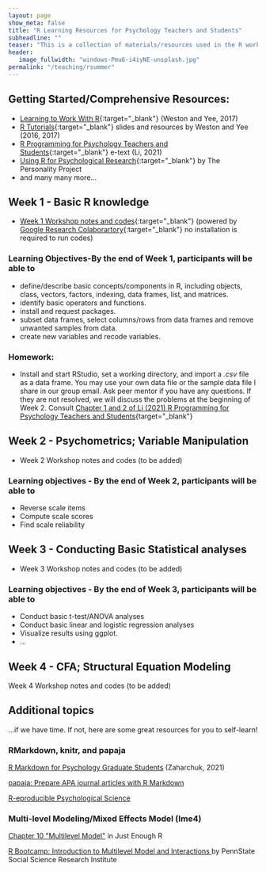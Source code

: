 ```yaml
---
layout: page
show_meta: false
title: "R Learning Resources for Psychology Teachers and Students"
subheadline: ""
teaser: "This is a collection of materials/resources used in the R workshop offered by Dr. Manyu Li for UL Lafayette graduate students in summer 2021. All resources used in the workshop are shared/linked on this page."
header:
   image_fullwidth: "windows-Pmu6-i4iyNE-unsplash.jpg"
permalink: "/teaching/rsummer"
---
```



## Getting Started/Comprehensive Resources:
* [Learning to Work With R](https://www.psychologicalscience.org/observer/learning-to-work-with-r){:target="_blank"} (Weston and Yee, 2017)
* [R Tutorials](https://debyeeneuro.com/r-tutorials/){:target="_blank"} slides and resources by Weston and Yee (2016, 2017)
* [R Programming for Psychology Teachers and Students](https://louis.oercommons.org/courseware/lesson/1310/overview){:target="_blank"} e-text (Li, 2021)
* [Using R for Psychological Research](http://personality-project.org/r/r.guide.html){:target="_blank"} by The Personality Project
* and many many more... 

## Week 1 - Basic R knowledge 
* [Week 1 Workshop notes and codes](https://colab.research.google.com/drive/1LYQIwPKewYRPKejuf3h7MryjLbQi7GKX?usp=sharing){:target="_blank"} (powered by [Google Research Colaborartory](ttps://colab.research.google.com/notebooks/intro.ipynb?utm_source=scs-index"){:target="_blank"} no installation is required to run codes) 

### Learning Objectives-By the end of Week 1, participants will be able to 
* define/describe basic concepts/components in R, including objects, class, vectors, factors, indexing, data frames, list, and matrices. 
* identify basic operators and functions.
* install and request packages. 
* subset data frames, select columns/rows from data frames and remove unwanted samples from data.
* create new variables and recode variables.

### Homework:
* Install and start RStudio, set a working directory, and import a *.csv* file as a data frame. You may use your own data file or the sample data file I share in our group email. Ask peer mentor if you have any questions. If they are not resolved, we will discuss the problems at the beginning of Week 2. Consult [Chapter 1 and 2 of Li (2021) R Programming for Psychology Teachers and Students]("https://louis.oercommons.org/courseware/lesson/1310/overview"){target="_blank"} 

## Week 2 - Psychometrics; Variable Manipulation
* Week 2 Workshop notes and codes  (to be added)
### Learning objectives - By the end of Week 2, participants will be able to  </p>
* Reverse scale items
* Compute scale scores
* Find scale reliability

## Week 3 - Conducting Basic Statistical analyses
* Week 3 Workshop notes and codes  (to be added) 
### Learning objectives - By the end of Week 3, participants will be able to 
* Conduct basic t-test/ANOVA analyses
* Conduct basic linear and logistic regression analyses
* Visualize results using ggplot.
* ...

<h2>Week 4 - CFA; Structural Equation Modeling </h2>
<!-- /wp:heading -->

<!-- wp:paragraph -->
<p>Week 4 Workshop notes and codes  (to be added)  </p>
<!-- /wp:paragraph -->

<!-- wp:group -->
<div class="wp-block-group"><!-- wp:heading -->
<h2>Additional topics</h2>
...if we have time. If not, here are some great resources for you to self-learn!
<!-- /wp:heading -->

<!-- wp:heading {"level":3} -->
<h3>RMarkdown, knitr, and papaja</h3>
<!-- /wp:heading --></div>
<!-- /wp:group -->

<!-- wp:paragraph -->
<p><a href="https://www.hzaharchuk.com/rmarkdown-guide/" target="_blank" rel="noreferrer noopener">R Markdown for Psychology Graduate Students</a> (Zaharchuk, 2021)</p>
<!-- /wp:paragraph -->

<!-- wp:paragraph -->
<p><a href="http://frederikaust.com/papaja/" target="_blank" rel="noreferrer noopener">papaja: Prepare APA journal articles with R Markdown</a> </p>
<!-- /wp:paragraph -->

<!-- wp:paragraph -->
<p><a href="https://psu-psychology.github.io/r-bootcamp-2019/talks/r-eproducible-science.html" target="_blank" rel="noreferrer noopener">R-eproducible Psychological Science</a></p>
<!-- /wp:paragraph -->

<!-- wp:heading {"level":3} -->
<h3>Multi-level Modeling/Mixed Effects Model (lme4)</h3>
<!-- /wp:heading -->

<!-- wp:paragraph -->
<p><a href="https://benwhalley.github.io/just-enough-r/multilevel-models.html">Chapter 10 "Multilevel Model"</a> in Just Enough R  </p>
<!-- /wp:paragraph -->

<!-- wp:paragraph -->
<p><a href="https://quantdev.ssri.psu.edu/tutorials/r-bootcamp-introduction-multilevel-model-and-interactions" target="_blank" rel="noreferrer noopener">R Bootcamp: Introduction to Multilevel Model and Interactions </a>by PennState Social Science Research Institute</p>
<!-- /wp:paragraph -->